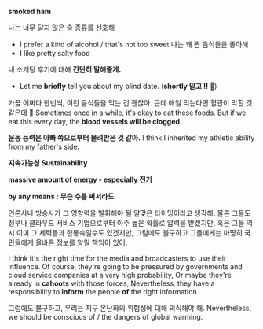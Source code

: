 **smoked ham**

나는 너무 달지 않은 술 종류를 선호해
- I prefer a kind of alcohol / that's not too sweet
나는 꽤 짠 음식들을 좋아해 
- I like pretty salty food
  
내 소개팅 후기에 대해 **간단히 말해줄게.**
- Let me **briefly** tell you about my blind date. (**shortly 말고 !!** 🎃)

가끔 어쩌다 한번씩, 이런 음식들을 먹는 건 괜찮아.
근데 매일 먹는다면 혈관이 막힐 것 같은데 🤣
Sometimes once in a while, it's okay to eat these foods.
But if we eat this every day, the **blood vessels will be clogged**.

**운동 능력은 아빠 쪽으로부터 물려받은 것 같아.**
I think I inherited my athletic ability from my father's side.

**지속가능성 Sustainability**

**massive amount of energy - especially 전기**

**by any means : 무슨 수를 써서라도**

언론사나 방송사가 그 영향력을 발휘해야 될 알맞은 타이밍이라고 생각해. 
물론 그들도 정부나 클라우드 서비스 기업으로부터 아주 높은 확률로 압력을 받겠지만,
혹은 그들 역시 이미 그 세력들과 한통속일수도 있겠지만,
그럼에도 불구하고 그들에게는 마땅히 국민들에게 올바른 정보를 알릴 책임이 있어.

I think it's the right time for the media and broadcasters to use their influence.
Of course, they're going to be pressured by governments and cloud service companies at a very high probability,
Or maybe they're already in **cahoots** with those forces,
Nevertheless, they have a responsibility to **inform** the people **of** the right information.

그럼에도 불구하고, 우리는 지구 온난화의 위험성에 대해 의식해야 해.
Nevertheless, we should be conscious of / the dangers of global warming.